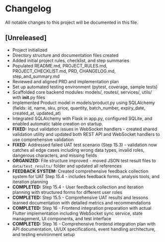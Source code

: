 # Changelog

All notable changes to this project will be documented in this file.

## [Unreleased]
- Project initialized
- Directory structure and documentation files created
- Added initial project rules, checklist, and step summaries
- Populated README.md, PROJECT_RULES.md, PROJECT_CHECKLIST.md, PRD, CHANGELOG.md, step_and_summary.md
- Reviewed and aligned PRD and implementation plan
- Set up automated testing environment (pytest, coverage, sample tests)
- Scaffolded core backend modules: models/, routes/, services/, utils/ with __init__.py files 
- Implemented Product model in models/product.py using SQLAlchemy (fields: id, name, sku, price, quantity, batch_number, expiry_date, created_at, updated_at) 
- Integrated SQLAlchemy with Flask in app.py, configured SQLite, and enabled automatic table creation on startup.
- **FIXED:** Input validation issues in WebSocket handlers - created shared validation utility and updated both REST API and WebSocket handlers to use comprehensive validation
- **FIXED:** Addressed failed UAT test scenario (Step 15.3) - validation now catches all edge cases including wrong data types, invalid roles, dangerous characters, and missing fields
- **ORGANIZED:** File structure improved - moved JSON test result files to `data/test_results/` folder and updated all references
- **FEEDBACK SYSTEM:** Created comprehensive feedback collection system for UAT Step 15.4 - includes feedback forms, analysis tools, and iteration planning
- **COMPLETED:** Step 15.4 - User feedback collection and iteration planning with structured forms for different user roles
- **COMPLETED:** Step 15.5 - Comprehensive UAT results and lessons learned documentation with detailed metrics and recommendations
- **COMPLETED:** Step 16 - Frontend integration preparation with actual Flutter implementation including WebSocket sync service, state management, UI components, and test interface
- **COMPLETED:** Step 16 - Comprehensive frontend integration plan with API documentation, UI/UX specifications, event handling architecture, and testing environment setup